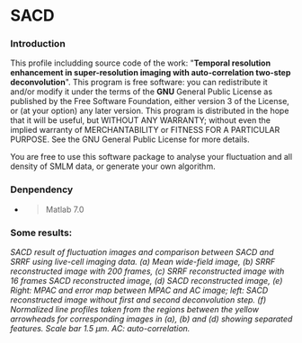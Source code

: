 # SACD

### Introduction
This profile includding source code of the work: "**Temporal resolution enhancement in super-resolution imaging with auto-correlation two-step deconvolution**".
This program is free software: you can redistribute it and/or modify it under the terms of the **GNU** General Public License as published by the Free Software Foundation, either version 3 of the License, or (at your option) any later version. This program is distributed in the hope that it will be useful, but WITHOUT ANY WARRANTY; without even the implied warranty of MERCHANTABILITY or FITNESS FOR A PARTICULAR PURPOSE. See the GNU General Public License for more details.

You are free to use this software package to analyse your fluctuation and all density of SMLM data, or generate your own algorithm. 
### Denpendency
* >Matlab 7.0

### Some results:

*SACD result of fluctuation images and comparison between SACD and SRRF using live-cell imaging data. (a) Mean wide-field image, (b) SRRF reconstructed image with 200 frames, (c) SRRF reconstructed image with 16 frames SACD reconstructed image, (d) SACD reconstructed image, (e) Right: MPAC and error map between MPAC and AC image; left: SACD reconstructed image without first and second deconvolution step. (f) Normalized line profiles taken from the regions between the yellow arrowheads for corresponding images in (a), (b) and (d) showing separated features. Scale bar 1.5 μm. AC: auto-correlation.* 

